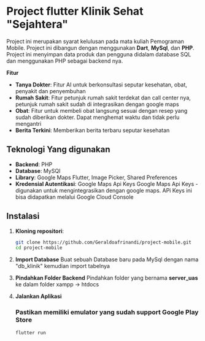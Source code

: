 # Project flutter Klinik Sehat "Sejahtera"

Project ini merupakan syarat kelulusan pada mata kuliah Pemograman Mobile. Project ini dibangun dengan menggunakan **Dart**, **MySql**, dan **PHP**. Project ini menyimpan data produk dan pengguna didalam database SQL dan menggunakan PHP sebagai backend nya.

**Fitur**
- **Tanya Dokter**: Fitur AI untuk berkonsultasi seputar kesehatan, obat, penyakit dan penyembuhan
- **Rumah Sakit**: Fitur petunjuk rumah sakit terdekat dan call center nya, petunjuk rumah sakit sudah di integrasikan dengan google maps
-  **Obat**: Fitur untuk membeli obat langsung sesuai dengan resep yang sudah diberikan dokter. Dapat menghemat waktu dan tidak perlu mengantri
-  **Berita Terkini**: Memberikan berita terbaru seputar kesehatan

## Teknologi Yang digunakan
- **Backend**: PHP
- **Database**: MySQl
- **Library**: Google Maps Flutter, Image Picker, Shared Preferences
- **Kredensial Autentikasi**: Google Maps Api Keys  Google Maps Api Keys - digunakan untuk mengintegrasikan dengan google maps. APi Keys ini bisa didapatkan melalui Google Cloud Console

## Instalasi
1. **Kloning repositori**:
     ```bash
     git clone https://github.com/Geraldoafrinandi/project-mobile.git
     cd project-mobile
     ```
2. **Import Database**
     Buat sebuah Database baru pada MySql dengan nama "db_klinik" kemudian import tabelnya
     
3. **Pindahkan Folder Backend**
     Pindahkan folder yang bernama **server_uas** ke dalam folder xampp -> htdocs

4. **Jalankan Aplikasi**
     ### Pastikan memiliki emulator yang sudah support Google Play Store
     ```bash
     flutter run
     ```
